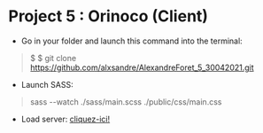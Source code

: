 # Project 5 : Orinoco (Client)

* Go in your folder and launch this command into the terminal:
> $ $ git clone https://github.com/alxsandre/AlexandreForet_5_30042021.git
* Launch SASS: 
> sass --watch ./sass/main.scss ./public/css/main.css
* Load server: [cliquez-ici!](https://github.com/OpenClassrooms-Student-Center/JWDP5.git)
